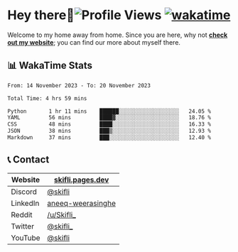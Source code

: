 # Hey there:wave:![Profile Views](https://komarev.com/ghpvc/?username=skifli) [![wakatime](https://wakatime.com/badge/user/b4317b02-0c6d-457b-82a4-a448b8a8d1df.svg)](https://wakatime.com/@b4317b02-0c6d-457b-82a4-a448b8a8d1df)

Welcome to my home away from home. Since you are here, why not [**check out my website**](https://skifli.pages.dev); you can find our more about myself there.

## 📊 WakaTime Stats

<!--START_SECTION:waka-->

```txt
From: 14 November 2023 - To: 20 November 2023

Total Time: 4 hrs 59 mins

Python       1 hr 11 mins    ██████░░░░░░░░░░░░░░░░░░░   24.05 %
YAML         56 mins         ████▓░░░░░░░░░░░░░░░░░░░░   18.76 %
CSS          48 mins         ████░░░░░░░░░░░░░░░░░░░░░   16.33 %
JSON         38 mins         ███▒░░░░░░░░░░░░░░░░░░░░░   12.93 %
Markdown     37 mins         ███░░░░░░░░░░░░░░░░░░░░░░   12.40 %
```

<!--END_SECTION:waka-->

## 📞 Contact

| Website  | [skifli.pages.dev](https://skifli.pages.dev)                       |
|----------|--------------------------------------------------------------------|
| Discord  | [@skifli](https://discord.com/users/1072069875993956372)           |
| LinkedIn | [aneeq-weerasinghe](https://www.linkedin.com/in/aneeq-weerasinghe) |
| Reddit   | [/u/Skifli_](https://www.reddit.com/user/skifli_)                  |
| Twitter  | [@skifli_](https://twitter.com/@skifli_)                           |
| YouTube  | [@skifli](https://www.youtube.com/channel/@skifli)                 |
